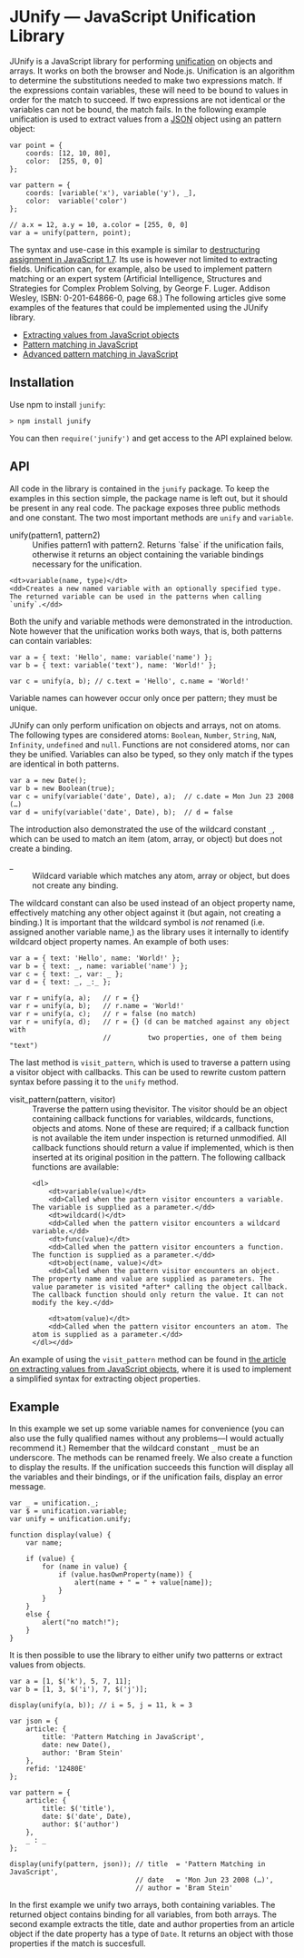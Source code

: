 # JUnify ― JavaScript Unification Library

JUnify is a JavaScript library for performing [unification](http://en.wikipedia.org/wiki/Unification) on objects and arrays. It works on both the browser and Node.js. Unification is an algorithm to determine the substitutions needed to make two expressions match. If the expressions contain variables, these will need to be bound to values in order for the match to succeed. If two expressions are not identical or the variables can not be bound, the match fails. In the following example unification is used to extract values from a [JSON](http://www.json.org/) object using an pattern object:

    var point = {
        coords: [12, 10, 80], 
        color:  [255, 0, 0]
    };
    
    var pattern = {
        coords: [variable('x'), variable('y'), _], 
        color:  variable('color')
    };
    
    // a.x = 12, a.y = 10, a.color = [255, 0, 0]
    var a = unify(pattern, point);

The syntax and use-case in this example is similar to [destructuring assignment in JavaScript 1.7](http://developer.mozilla.org/en/docs/New_in_JavaScript_1.7#Destructuring_assignment). Its use is however not limited to extracting fields. Unification can, for example, also be used to implement pattern matching or an expert system (Artificial Intelligence, Structures and Strategies for Complex Problem Solving, by George F. Luger. Addison Wesley, ISBN: 0-201-64866-0, page 68.) The following articles give some examples of the features that could be implemented using the JUnify library.

* [Extracting values from JavaScript objects](../../articles/extracting-object-values.html) 
* [Pattern matching in JavaScript](../../articles/pattern-matching.html) 
* [Advanced pattern matching in JavaScript](../../articles/advanced-pattern-matching.html) 

## Installation

Use npm to install `junify`:

    > npm install junify

You can then `require('junify')` and get access to the API explained below.

## API

All code in the library is contained in the `junify` package. To keep the examples in this section simple, the package name is left out, but it should be present in any real code. The package exposes three public methods and one constant. The two most important methods are `unify` and `variable`.

<dl>
    <dt>unify(pattern1, pattern2)</dt>
    <dd>Unifies pattern1 with pattern2. Returns `false` if the unification fails, otherwise it returns an object containing the variable bindings necessary for the unification.</dd>
    
    <dt>variable(name, type)</dt>
    <dd>Creates a new named variable with an optionally specified type. The returned variable can be used in the patterns when calling `unify`.</dd>
</dl>

Both the unify and variable methods were demonstrated in the introduction. Note however that the unification works both ways, that is, both patterns can contain variables:

    var a = { text: 'Hello', name: variable('name') };
    var b = { text: variable('text'), name: 'World!' };
    
    var c = unify(a, b); // c.text = 'Hello', c.name = 'World!'

Variable names can however occur only once per pattern; they must be unique.

JUnify can only perform unification on objects and arrays, not on atoms. The following types are considered atoms: `Boolean`, `Number`, `String`, `NaN`, `Infinity`, `undefined` and `null`. Functions are not considered atoms, nor can they be unified. Variables can also be typed, so they only match if the types are identical in both patterns.

    var a = new Date();
    var b = new Boolean(true);
    var c = unify(variable('date', Date), a);  // c.date = Mon Jun 23 2008 (…)
    var d = unify(variable('date', Date), b);  // d = false

The introduction also demonstrated the use of the wildcard constant `_`, which can be used to match an item (atom, array, or object) but does not create a binding.

<dl>
    <dt>_</dt>
    <dd>Wildcard variable which matches any atom, array or object, but does not create any binding.</dd>
</dl>

The wildcard constant can also be used instead of an object property name, effectively matching any other object against it (but again, not creating a binding.) It is important that the wildcard symbol is *not* renamed (i.e. assigned another variable name,) as the library uses it internally to identify wildcard object property names. An example of both uses:

    var a = { text: 'Hello', name: 'World!' };
    var b = { text: _, name: variable('name') };
    var c = { text: _, var: _ };
    var d = { text: _, _:_ };
    
    var r = unify(a, a);   // r = {}
    var r = unify(a, b);   // r.name = 'World!'
    var r = unify(a, c);   // r = false (no match)
    var r = unify(a, d);   // r = {} (d can be matched against any object with 
                           //         two properties, one of them being "text")

The last method is `visit_pattern`, which is used to traverse a pattern using a visitor object with callbacks. This can be used to rewrite custom pattern syntax before passing it to the `unify` method.

<dl>
    <dt>visit_pattern(pattern, visitor)</dt>
    <dd>Traverse the pattern using thevisitor. The visitor should be an object containing callback functions for variables, wildcards, functions, objects and atoms. None of these are required; if a callback function is not available the item under inspection is returned unmodified. All callback functions should return a value if implemented, which is then inserted at its original position in the pattern. The following callback functions are available:

    <dl>
        <dt>variable(value)</dt>
        <dd>Called when the pattern visitor encounters a variable. The variable is supplied as a parameter.</dd>
        <dt>wildcard()</dt>
        <dd>Called when the pattern visitor encounters a wildcard variable.</dd>
        <dt>func(value)</dt>
        <dd>Called when the pattern visitor encounters a function. The function is supplied as a parameter.</dd>
        <dt>object(name, value)</dt>
        <dd>Called when the pattern visitor encounters an object. The property name and value are supplied as parameters. The value parameter is visited *after* calling the object callback. The callback function should only return the value. It can not modify the key.</dd>
        
        <dt>atom(value)</dt>
        <dd>Called when the pattern visitor encounters an atom. The atom is supplied as a parameter.</dd>
    </dl></dd>
</dl>

An example of using the `visit_pattern` method can be found in [the article on extracting values from JavaScript objects](../../articles/extracting-object-values.html), where it is used to implement a simplified syntax for extracting object properties.

## Example

In this example we set up some variable names for convenience (you can also use the fully qualified names without any problems―I would actually recommend it.) Remember that the wildcard constant `_` must be an underscore. The methods can be renamed freely. We also create a function to display the results. If the unification succeeds this function will display all the variables and their bindings, or if the unification fails, display an error message.

    var _ = unification._;
    var $ = unification.variable;
    var unify = unification.unify;
    
    function display(value) {
        var name;
    
        if (value) {
            for (name in value) {
                if (value.hasOwnProperty(name)) {
                    alert(name + " = " + value[name]);
                }
            }
        }
        else {
            alert("no match!");
        }
    }

It is then possible to use the library to either unify two patterns or extract values from objects.

    
    var a = [1, $('k'), 5, 7, 11];
    var b = [1, 3, $('i'), 7, $('j')];
    
    display(unify(a, b)); // i = 5, j = 11, k = 3
    
    var json = {
        article: {
            title: 'Pattern Matching in JavaScript',
            date: new Date(), 
            author: 'Bram Stein'
        }, 
        refid: '12480E'
    };
    
    var pattern = { 
        article: { 
            title: $('title'), 
            date: $('date', Date), 
            author: $('author') 
        },
        _ : _ 
    };
    
    display(unify(pattern, json)); // title  = 'Pattern Matching in JavaScript',
                                   // date   = 'Mon Jun 23 2008 (…)', 
                                   // author = 'Bram Stein'

In the first example we unify two arrays, both containing variables. The returned object contains binding for all variables, from both arrays. The second example extracts the title, date and author properties from an article object if the date property has a type of `Date`. It returns an object with those properties if the match is succesfull.
